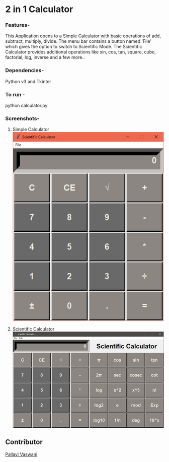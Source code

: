# 2 in 1 Calculator

### Features- 
This Application opens to a Simple Calculator with basic operations of add, subtract, multiply, divide.
The menu bar contains a button named 'File' which gives the option to switch to Scientific Mode.
The Scientific Calculator provides additional operations like sin, cos, tan, square, cube, factorial, log, inverse and a few more..

### Dependencies-
Python v3
 and Tkinter

### To run - 
python calculator.py

### Screenshots-
1. Simple Calculator
![](images/standard_calc.PNG)

2. Scientific Calculator
![](images/scientific_calc.PNG)

## Contributor
[Pallavi Vaswani](https://github.com/pallavivaswani)
